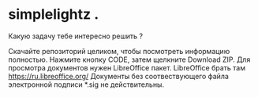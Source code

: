 # simplelightz .

Какую задачу тебе интересно решить ?

Скачайте репозиторий целиком, чтобы посмотреть информацию полностью.
Нажмите кнопку CODE, затем щелкните Download ZIP.
Для просмотра документов нужен LibreOffice пакет.
LibreOffice брать там https://ru.libreoffice.org/
Документы без соотвествующего файла электронной подписи *.sig не действительны.


